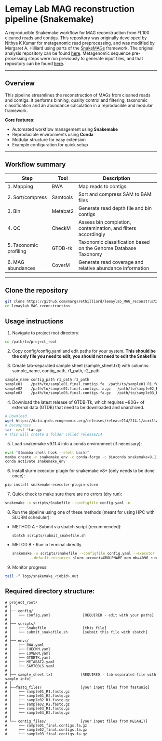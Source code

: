# Lemay Lab MAG reconstruction pipeline (Snakemake)

A reproducible Snakemake workflow for MAG reconstruction from FL100 cleaned reads and contigs. This repository was originally developed by Nithya K Kumar for metagenomic read preprocessing, and was modified by Margaret A. Hilliard using parts of the [SnakeMAGs](https://github.com/Nachida08/SnakeMAGs) framework. The original analysis repository can be found [here](https://github.com/margarethilliard/VB12-analysis). Metagenomic sequence pre-processing steps were run previously to generate input files, and that repository can be found [here](https://github.com/dglemay/ARG_metagenome).

---

## Overview
This pipeline streamlines the reconstruction of MAGs from cleaned reads and contigs. It performs binning, quality control and filtering, taxonomic classification and an abundance calculation in a reproducible and modular framework.

**Core features:**
- Automated workflow management using **Snakemake**
- Reproducible environments using **Conda**
- Modular structure for easy extension
- Example configuration for quick setup

---

##  Workflow summary

| Step | Tool | Description |
|------|------|--------------|
| 1. Mapping | BWA | Map reads to contigs |
| 2. Sort/compress | Samtools | Sort and compress SAM to BAM files |
| 3. Bin | Metabat2 | Generate read depth file and bin contigs |
| 4. QC | CheckM | Assess bin completion, contamination, and filters accordingly |
| 5. Taxonomic profiling | GTDB-tk | Taxonomic classification based on the Genome Database Taxonomy |
| 6. MAG abundances | CoverM | Generate read coverage and relative abundance information |

---

## Clone the repository
```bash
git clone https://github.com/margarethilliard/lemaylab_MAG_reconstruction
cd lemaylab_MAG_reconstruction
```


 Usage instructions
 ------------------
1.   Navigate to project root directory:
```bash
cd /path/to/project_root
```
 
2. Copy config/config.yaml and edit paths for your system. **This should be the only file you need to edit, you should not need to edit the Snakefile**

3. Create tab-separated sample sheet (sample_sheet.txt) with columns: sample_name, contig_path, r1_path, r2_path
```bash
sample_name	contig_path	r1_path	r2_path
sample01	/path/to/sample01.final.contigs.fa	/path/to/sample01_R1.fastq.gz	/path/to/sample01_R2.fastq.gz
sample02	/path/to/sample02.final.contigs.fa.gz	/path/to/sample02_R1.fastq.gz	/path/to/sample02_R2.fastq.gz
sample03	/path/to/sample03.final.contigs.fa.gz	/path/to/sample03_R1.fastq.gz	/path/to/sample03_R2.fastq.gz
```

4. Download the latest release of GTDB-Tk, which requires ~80G+ of external data (GTDB) that need to be downloaded and unarchived. 
```bash
# Download 
wget https://data.gtdb.ecogenomic.org/releases/release214/214.1/auxillary_files/gtdbtk_r214_data.tar.gz
# Decompress
tar -xzvf *tar.gz
# This will create a folder called release214
```

5. Load snakemake v9.11.4 into a conda environment (if necessary):
```bash
eval "$(mamba shell hook --shell bash)"
mamba create -n snakemake_env -c conda-forge -c bioconda snakemake=9.11.4
conda activate snakemake_env
```

 6. Install slurm executor plugin for snakemake v8+ (only needs to be done once):
 ```bash
pip install snakemake-executor-plugin-slurm
```

 7. Quick check to make sure there are no errors (dry run):
```bash
snakemake -s scripts/Snakefile --configfile config.yaml -n
```

8. Run the pipeline using one of these methods (meant for using HPC with SLURM scheduler):
* METHOD A - Submit via sbatch script (recommended):
    ```
    sbatch scripts/submit_snakefile.sh
    ````

* METOD B - Run in terminal directly. 
    ```bash
    snakemake -s scripts/Snakefile --configfile config.yaml --executor slurm --jobs 20 --use-conda \
            --default-resources slurm_account=GROUPNAME mem_mb=4096 runtime=600
    ```

9. Monitor progress:
```bash
tail -f logs/snakemake_<jobid>.out
```

Required directory structure:
-----------------------
```
# project_root/
# │
# ├── config/
# │   └── config.yaml               [REQUIRED - edit with your paths]
# │
# ├── scripts/
# │   ├── Snakefile                 [this file]
# │   └── submit_snakefile.sh       [submit this file with sbatch]
# │
# ├── envs/
# │   ├── BWA.yaml              
# │   ├── CHECKM.yaml   
# │   ├── COVERM.yaml                
# │   ├── GTDBTK.yaml 
# │   ├── METABAT2.yaml        
# │	  └── SAMTOOLS.yaml 
# │	
# ├── sample_sheet.txt             [REQUIRED - tab-separated file with sample info]
# │
# ├──fastq_files/                  [your input files from fastuniq]
# │   ├── sample01_R1.fastq.gz
# │   ├── sample01_R2.fastq.gz
# │   ├── sample02_R1.fastq.gz
# │   ├── sample02_R2.fastq.gz
# │   ├── sample03_R1.fastq.gz
# │   └── sample03_R2.fastq.gz	
# │
# └── contig_files/                [your input files from MEGAHIT]
#     ├── sample01_final.contigs.fa.gz
#     ├── sample02_final.contigs.fa.gz
#     └── sample03_final.contigs.fa.gz
```
